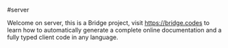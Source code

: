 #server

Welcome on server, this is a Bridge project, visit https://bridge.codes to learn how to automatically generate a complete online documentation and a fully typed client code in any language.